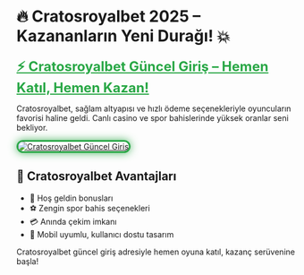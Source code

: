 <h1>🔥 Cratosroyalbet 2025 – Kazananların Yeni Durağı! 💥</h1>

<a href="https://cutt.ly/Cratos2025-giris" title="Cratosroyalbet Giriş Linki" style="color: #28a745; font-size: 24px; font-weight: bold;">
⚡ Cratosroyalbet Güncel Giriş – Hemen Katıl, Hemen Kazan!
</a>

<p>Cratosroyalbet, sağlam altyapısı ve hızlı ödeme seçenekleriyle oyuncuların favorisi haline geldi. Canlı casino ve spor bahislerinde yüksek oranlar seni bekliyor.</p>

<a href="https://cutt.ly/Cratos2025-giris" title="Cratosroyalbet Giriş">
  <img src="https://i.ibb.co/BtMhhf6/g-venligiris.jpg" alt="Cratosroyalbet Güncel Giriş" style="max-width: 100%; border: 3px solid #28a745; border-radius: 15px; box-shadow: 0 0 15px rgba(40, 167, 69, 0.8);">
</a>

<h2>💎 Cratosroyalbet Avantajları</h2>
<ul>
  <li>🎁 Hoş geldin bonusları</li>
  <li>⚽ Zengin spor bahis seçenekleri</li>
  <li>💳 Anında çekim imkanı</li>
  <li>📲 Mobil uyumlu, kullanıcı dostu tasarım</li>
</ul>

<p>Cratosroyalbet güncel giriş adresiyle hemen oyuna katıl, kazanç serüvenine başla!</p>

<meta name="description" content="Cratosroyalbet 2025 güncel giriş linki burada! Canlı bahis, casino ve yüksek oranlı fırsatlar için hemen tıkla.">
